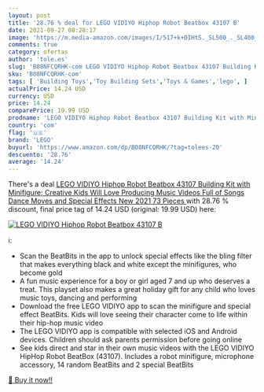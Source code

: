 ```yaml
---
layout: post
title: '28.76 % deal for LEGO VIDIYO Hiphop Robot Beatbox 43107 B'
date: 2021-09-27 08:28:17
image: 'https://m.media-amazon.com/images/I/517+k+DIHtS._SL500_._SL400_.jpg'
comments: true
category: ofertas
author: 'tole.es'
slug: 'B08NFCQRHK-com LEGO VIDIYO Hiphop Robot Beatbox 43107 Building Kit with...'
sku: 'B08NFCQRHK-com'
tags: [ 'Building Toys','Toy Building Sets','Toys & Games','lego', ]
actualPrice: 14.24 USD
currency: USD
price: 14.24
comparePrice: 19.99 USD
prodname: 'LEGO VIDIYO Hiphop Robot Beatbox 43107 Building Kit with Minifigure; Creative Kids Will Love Producing Music Videos Full of Songs  Dance Moves and Special Effects  New 2021  73 Pieces '
country: 'com'
flag: '🇺🇸'
brand: 'LEGO'
buyurl: 'https://www.amazon.com/dp/B08NFCQRHK/?tag=tolees-20'
descuento: '28.76'
average: '14.24'
---
```


There's a deal [LEGO VIDIYO Hiphop Robot Beatbox 43107 Building Kit with Minifigure; Creative Kids Will Love Producing Music Videos Full of Songs  Dance Moves and Special Effects  New 2021  73 Pieces ](https://www.amazon.com/dp/B08NFCQRHK/?tag=tolees-20)  with  28.76 % discount, final price tag of  14.24 USD (original: 19.99 USD) here:

[![LEGO VIDIYO Hiphop Robot Beatbox 43107 B](https://m.media-amazon.com/images/I/517+k+DIHtS._SL500_._SL400_.jpg)](https://www.amazon.com/dp/B08NFCQRHK/?tag=tolees-20)

ℹ️:

- Scan the BeatBits in the app to unlock special effects like the bling filter that makes everything black and white except the minifigures, who become gold
- A fun music experience for a boy or girl aged 7 and up who deserves a treat. This playset also makes a great holiday gift for any child who loves music toys, dancing and performing
- Download the free LEGO VIDIYO app to scan the minifigure and special effect BeatBits. Kids will love seeing their character come to life within their hip-hop music video
- The LEGO VIDIYO app is compatible with selected iOS and Android devices. Children should ask parents permission before going online
- See kids direct and star in their own music videos with the LEGO VIDIYO HipHop Robot BeatBox (43107). Includes a robot minifigure, microphone accessory, 14 random BeatBits and 2 special BeatBits

[🛒 Buy it now!!](https://www.amazon.com/dp/B08NFCQRHK/?tag=tolees-20)
